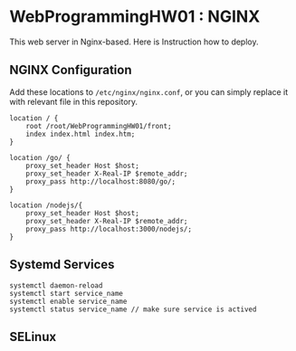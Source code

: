 # WebProgrammingHW01 : NGINX
This web server in Nginx-based. Here is Instruction how to deploy.
## NGINX Configuration
Add these locations to `/etc/nginx/nginx.conf`, or you can simply replace it with relevant file in this repository.
```
location / {
    root /root/WebProgrammingHW01/front;
    index index.html index.htm;
}
```
```
location /go/ {
    proxy_set_header Host $host;
    proxy_set_header X-Real-IP $remote_addr;
    proxy_pass http://localhost:8080/go/;
}
```
```
location /nodejs/{
    proxy_set_header Host $host;
    proxy_set_header X-Real-IP $remote_addr;
    proxy_pass http://localhost:3000/nodejs/;
}
```
## Systemd Services
```
systemctl daemon-reload
systemctl start service_name
systemctl enable service_name
systemctl status service_name // make sure service is actived
```
## SELinux
